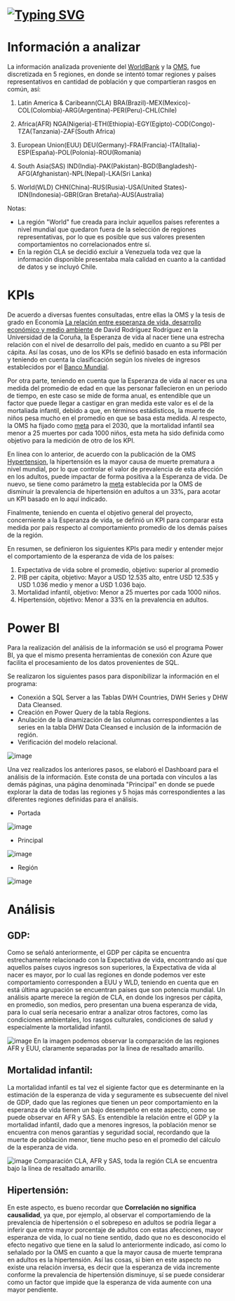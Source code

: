 #
# [![Typing SVG](https://readme-typing-svg.demolab.com?font=Fira+Code&size=35&pause=900&width=435&lines=DATA+ANALYTICS)](https://git.io/typing-svg)

# Información a analizar

La información analizada proveniente del [WorldBank](https://data.worldbank.org/) y la [OMS](https://www.who.int/es/data), fue discretizada en 5 regiones, en donde se intentó tomar regiones y países representativos en cantidad de población y que compartieran rasgos en común, así:


1. Latin America & Caribeann(CLA)
   BRA(Brazil)-MEX(Mexico)-COL(Colombia)-ARG(Argentina)-PER(Peru)-CHL(Chile)

2. Africa(AFR)
   NGA(Nigeria)-ETH(Ethiopia)-EGY(Egipto)-COD(Congo)-TZA(Tanzania)-ZAF(South Africa)
   
3. European Union(EUU)
   DEU(Germany)-FRA(Francia)-ITA(Italia)-ESP(España)-POL(Polonia)-ROU(Romania)
   
4. South Asia(SAS)
   IND(India)-PAK(Pakistan)-BGD(Bangladesh)-AFG(Afghanistan)-NPL(Nepal)-LKA(Sri Lanka)
   
5. World(WLD)
   CHN(China)-RUS(Rusia)-USA(United States)-IDN(Indonesia)-GBR(Gran Bretaña)-AUS(Australia)

Notas:

- La región "World" fue creada para incluir aquellos países referentes a nivel mundial que quedaron fuera de la selección de regiones representativas, por lo que es posible que sus valores presenten comportamientos no correlacionados entre sí.
- En la región CLA se decidió excluir a Venezuela toda vez que la información disponible presentaba mala calidad en cuanto a la cantidad de datos y se incluyó Chile.

#
# KPIs

De acuerdo a diversas fuentes consultadas, entre ellas la OMS y la tesis de grado en Economía [La relación entre esperanza de vida, desarrollo económico y medio ambiente]([https://ruc.udc.es/dspace/bitstream/handle/2183/16409/RodriguezRodriguez_David_TFG_2015.pdf?sequence=2](https://ruc.udc.es/dspace/bitstream/handle/2183/16409/RodriguezRodriguez_David_TFG_2015.pdf?sequence=2)) de David Rodríguez Rodríguez en la Universidad de la Coruña, la Esperanza de vida al nacer tiene una estrecha relación con el nivel de desarrollo del país, medido en cuanto a su PBI per cápita. Así las cosas, uno de los KPIs se definió basado en esta información y teniendo en cuenta la clasificación según los niveles de ingresos establecidos por el [Banco Mundial](https://blogs.worldbank.org/es/datos/nuevas-clasificaciones-de-los-paises-elaboradas-por-el-banco-mundial-segun-los-niveles-de-ingreso).

Por otra parte, teniendo en cuenta que la Esperanza de vida al nacer es una medida del promedio de edad en que las personar fallecieron en un periodo de tiempo, en este caso se mide de forma anual, es entendible que un factor que puede llegar a castigar en gran medida este valor es el de la mortaliada infantil, debido a que, en términos estádisticos, la muerte de niños pesa mucho en el promedio en que se basa esta medida. Al respecto, la OMS ha fijado como [meta](https://www.who.int/es/news-room/fact-sheets/detail/children-reducing-mortality) para el 2030, que la mortalidad infantil sea menor a 25 muertes por cada 1000 niños, esta meta ha sido definida como objetivo para la medición de otro de los KPI.

En línea con lo anterior, de acuerdo con la publicación de la OMS [Hypertension](https://www.who.int/news-room/fact-sheets/detail/hypertension), la hipertensión es la mayor causa de muerte prematura a nivel mundial, por lo que controlar el valor de prevalencia de esta afección en los adultos, puede impactar de forma positiva a la Esperanza de vida. De nuevo, se tiene como parámetro la [meta](https://www.who.int/news-room/fact-sheets/detail/hypertension) establecida por la OMS de disminuir la prevalencia de hipertensión en adultos a un 33%, para acotar un KPI basado en lo aquí indicado.

Finalmente, teniendo en cuenta el objetivo general del proyecto, concerniente a la Esperanza de vida, se definió un KPI para comparar esta medida por país respecto al comportamiento promedio de los demás países de la región.

En resumen, se definieron los siguientes KPIs para medir y entender mejor el comportamiento de la esperanza de vida de los países:

1. Expectativa de vida sobre el promedio, objetivo: superior al promedio
2. PIB per cápita, objetivo: Mayor a USD 12.535 alto, entre USD 12.535 y USD 1.036 medio y menor a USD 1.036 bajo.
3. Mortalidad infantil, objetivo: Menor a 25 muertes por cada 1000 niños.
4. Hipertensión, objetivo: Menor a 33% en la prevalencia en adultos.

#
# Power BI

Para la realización del análisis de la información se usó el programa Power BI, ya que el mismo presenta herramientas de conexión con Azure que facilita el procesamiento de los datos provenientes de SQL.

Se realizaron los siguientes pasos para disponibilizar la información en el programa:

- Conexión a SQL Server a las Tablas DWH Countries, DWH Series y DHW Data Cleansed.
- Creación en Power Query de la tabla Regions.
- Anulación de la dinamización de las columnas correspondientes a las series en la tabla DHW Data Cleansed e inclusión de la información de región.
- Verificación del modelo relacional.

![image](https://user-images.githubusercontent.com/106342923/198086094-45f99d5d-70db-409d-b714-4feb021ad804.png)

Una vez realizados los anteriores pasos, se elaboró el Dashboard para el análisis de la información. Este consta de una portada con vínculos a las demás páginas, una página denominada "Principal" en donde se puede explorar la data de todas las regiones y 5 hojas más correspondientes a las diferentes regiones definidas para el análisis.

- Portada

![image](https://user-images.githubusercontent.com/106342923/197958515-b0762ded-1b1a-414e-9669-15fb5e8caf45.png)

- Principal

![image](https://user-images.githubusercontent.com/106342923/198291803-eae32b8d-8b11-4479-af8b-2c6083bf411b.png)

- Región

![image](https://user-images.githubusercontent.com/106342923/198292264-fab79a44-7b7c-449c-a5f5-803e49dcc089.png)

#
# Análisis

## GDP: 
Como se señaló anteriormente, el GDP per cápita se encuentra estrechamente relacionado con la Expectativa de vida, encontrando así que aquellos países cuyos ingresos son superiores, la Expectativa de vida al nacer es mayor, por lo cual las regiones en donde podemos ver este comportamiento corresponden a EUU y WLD, teniendo en cuenta que en está última agrupación se encuentran países que son potencia mundial. Un análisis aparte merece la región de CLA, en donde los ingresos per cápita, en promedio, son medios, pero presentan una buena esperanza de vida, para lo cual sería necesario entrar a analizar otros factores, como las condiciones ambientales, los rasgos culturales, condiciones de salud y especialmente la mortalidad infantil.

![image](https://user-images.githubusercontent.com/106342923/198308659-6d379081-1fe9-441a-899f-c55c2791ed57.png)
En la imagen podemos observar la comparación de las regiones AFR y EUU, claramente separadas por la línea de resaltado amarillo.

## Mortalidad infantil:
La mortalidad infantil es tal vez el sigiente factor que es determinante en la estimación de la esperanza de vida y seguramente es subsecuente del nivel de GDP, dado que las regiones que tienen un peor comportamiento en la esperanza de vida tienen un bajo desempeño en este aspecto, como se puede observar en AFR y SAS. Es entendible la relación entre el GDP y la mortalidad infantil, dado que a menores ingresos, la población menor se encuentra con menos garantías y seguridad social, recordando que la muerte de población menor, tiene mucho peso en el promedio del cálculo de la esperanza de vida.

![image](https://user-images.githubusercontent.com/106342923/198309866-7dcde370-d0fc-47fd-9736-fc6947df995c.png)
Comparación CLA, AFR y SAS, toda la región CLA se encuentra bajo la línea de resaltado amarillo.

## Hipertensión:
En este aspecto, es bueno recordar que **Correlación no significa causalidad**, ya que, por ejemplo, al observar el comportamiendo de la prevalencia de hipertensión o el sobrepeso en adultos se podría llegar a inferir que entre mayor porcentaje de adultos con estas afecciones, mayor esperanza de vida, lo cual no tiene sentido, dado que no es desconocido el efecto negativo que tiene en la salud lo anteriormente indicado, así como lo señalado por la OMS en cuanto a que la mayor causa de muerte temprana en adultos es la hipertensión. Así las cosas, si bien en este aspecto no existe una relación inversa, es decir que la esperanza de vida incremente conforme la prevalencia de hipertensión disminuye, sí se puede considerar como un factor que impide que la esperanza de vida aumente con una mayor pendiente.
